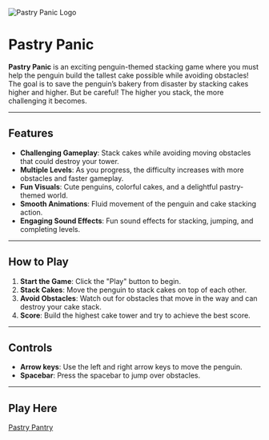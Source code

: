 ![Pastry Panic Logo](pastrypanic.png)

# Pastry Panic

**Pastry Panic** is an exciting penguin-themed stacking game where you must help the penguin build the tallest cake possible while avoiding obstacles! The goal is to save the penguin’s bakery from disaster by stacking cakes higher and higher. But be careful! The higher you stack, the more challenging it becomes.

---

## Features

- **Challenging Gameplay**: Stack cakes while avoiding moving obstacles that could destroy your tower.
- **Multiple Levels**: As you progress, the difficulty increases with more obstacles and faster gameplay.
- **Fun Visuals**: Cute penguins, colorful cakes, and a delightful pastry-themed world.
- **Smooth Animations**: Fluid movement of the penguin and cake stacking action.
- **Engaging Sound Effects**: Fun sound effects for stacking, jumping, and completing levels.

---

## How to Play

1. **Start the Game**: Click the "Play" button to begin.
2. **Stack Cakes**: Move the penguin to stack cakes on top of each other.
3. **Avoid Obstacles**: Watch out for obstacles that move in the way and can destroy your cake stack.
4. **Score**: Build the highest cake tower and try to achieve the best score.

---

## Controls

- **Arrow keys**: Use the left and right arrow keys to move the penguin.
- **Spacebar**: Press the spacebar to jump over obstacles.

---

## Play Here
[Pastry Pantry](sfu-surge-hacks2025.vercel.app)